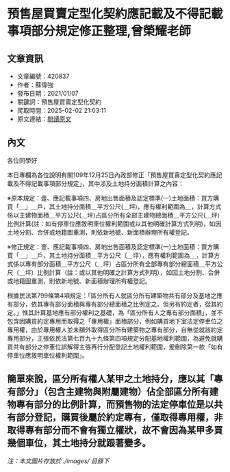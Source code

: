 # 預售屋買賣定型化契約應記載及不得記載事項部分規定修正整理,曾榮耀老師

## 文章資訊
- 文章編號：420837
- 作者：蘇偉強
- 發布日期：2021/01/07
- 關鍵詞：預售屋買賣定型化契約
- 爬取時間：2025-02-02 21:03:11
- 原文連結：[閱讀原文](https://real-estate.get.com.tw/Columns/detail.aspx?no=420837)

## 內文
各位同學好

本日專欄為各位說明有關109年12月25日內政部修正「預售屋買賣定型化契約應記載及不得記載事項部分規定」，其中涉及土地持分面積計算之內容：

※原本規定：壹、應記載事項四、房地出售面積及認定標準(一)土地面積：買方購買「＿」＿戶，其土地持分面積＿平方公尺(＿坪)，應有權利範圍為＿，計算方式係以主建物面積＿平方公尺(＿坪)占區分所有全部主建物總面積＿平方公尺(＿坪)比例計算(註：如有停車位應敘明車位權利範圍或以其他明確計算方式列明)，如因土地分割、合併或地籍圖重測，則依新地號、新面積辦理所有權登記。

※修正規定：壹、應記載事項四、房地出售面積及認定標準(一)土地面積：買方購買「＿」＿戶，其土地持分面積＿平方公尺（＿坪），應有權利範圍為＿，計算方式係以專有部分面積＿平方公尺（＿坪）占區分所有全部專有部分總面積＿平方公尺（＿坪）比例計算（註：或以其他明確之計算方式列明），如因土地分割、合併或地籍圖重測，則依新地號、新面積辦理所有權登記。

根據民法第799條第4項規定：「區分所有人就區分所有建築物共有部分及基地之應有部分，依其專有部分面積與專有部分總面積之比例定之。但另有約定者，從其約定。」惟其計算基地應有部分權利之基礎，為「區分所有人之專有部分面積」，並不包含因購買約定專用而取得之「專用權」面積部分，例如購買地下室法定停車位之專用權，由於專用權人並未額外取得區分所有建築物之專有部分，自無從就該約定專用部分，主張依民法第七百九十九條第四項規定分配基地權利範圍，為避免就購買共有部分之停車位誤解得主張再行分配登記土地權利範圍，爰刪除第一款「如有停車位應敘明車位權利範圍」。

簡單來說，區分所有權人某甲之土地持分，應以其「專有部分」（包含主建物與附屬建物）佔全部區分所有建物專有部分的比例計算，而預售物的法定停車位是以共有部分登記，購買後屬於約定專有，僅取得專用權，非取得專有部分而不會有獨立權狀，故不會因為某甲多買幾個車位，其土地持分就跟著變多。
---
*注：本文圖片存放於 ./images/ 目錄下*
